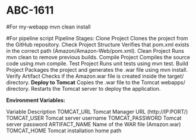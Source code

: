 # ABC-1611
#For my-webapp 
mvn clean install

#For pipeline script 
Pipeline Stages:
Clone Project
Clones the project from the GitHub repository.
Check Project Structure
Verifies that pom.xml exists in the correct path (Amazon/Amazon-Web/pom.xml).
Clean Project
Runs mvn clean to remove previous builds.
Compile Project
Compiles the source code using mvn compile.
Test Project
Runs unit tests using mvn test.
Build Project
Packages the project and generates the .war file using mvn install.
Verify Artifact
Checks if the Amazon.war file is created inside the target/ directory.
**Deploy to Tomcat**
Copies the .war file to the Tomcat webapps/ directory.
Restarts the Tomcat server to deploy the application.

  **Environment Variables:**

Variable	Description
TOMCAT_URL	Tomcat Manager URL (http://IP:PORT/)
TOMCAT_USER	Tomcat server username
TOMCAT_PASSWORD	Tomcat server password
ARTIFACT_NAME	Name of the WAR file (Amazon.war)
TOMCAT_HOME	Tomcat installation home path
